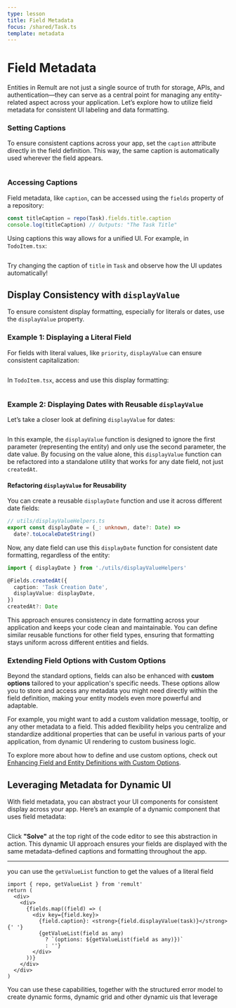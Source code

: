 ```yaml
---
type: lesson
title: Field Metadata
focus: /shared/Task.ts
template: metadata
---
```


# Field Metadata

Entities in Remult are not just a single source of truth for storage, APIs, and authentication—they can serve as a central point for managing any entity-related aspect across your application. Let’s explore how to utilize field metadata for consistent UI labeling and data formatting.

### Setting Captions

To ensure consistent captions across your app, set the `caption` attribute directly in the field definition. This way, the same caption is automatically used wherever the field appears.

```file:/shared/Task.ts title="shared/Task.ts" collapse={1-6,16-100} add={12}

```

### Accessing Captions

Field metadata, like `caption`, can be accessed using the `fields` property of a repository:

```typescript
const titleCaption = repo(Task).fields.title.caption
console.log(titleCaption) // Outputs: "The Task Title"
```

Using captions this way allows for a unified UI. For example, in `TodoItem.tsx`:

```file:/frontend/TodoItem.tsx title="frontend/TodoItem.tsx" collapse={15-100} add={6,13}

```

Try changing the caption of `title` in `Task` and observe how the UI updates automatically!

## Display Consistency with `displayValue`

To ensure consistent display formatting, especially for literals or dates, use the `displayValue` property.

### Example 1: Displaying a Literal Field

For fields with literal values, like `priority`, `displayValue` can ensure consistent capitalization:

```file:/shared/Task.ts title="shared/Task.ts" collapse={1-6,8-14,23-100} add={18-19}

```

In `TodoItem.tsx`, access and use this display formatting:

```file:/frontend/TodoItem.tsx title="frontend/TodoItem.tsx" collapse={1-14,19-100} add={17}

```

### Example 2: Displaying Dates with Reusable `displayValue`

Let’s take a closer look at defining `displayValue` for dates:

```file:/shared/Task.ts title="shared/Task.ts" collapse={1-6,8-25} add={28}

```

In this example, the `displayValue` function is designed to ignore the first parameter (representing the entity) and only use the second parameter, the date value. By focusing on the value alone, this `displayValue` function can be refactored into a standalone utility that works for any date field, not just `createdAt`.

#### Refactoring `displayValue` for Reusability

You can create a reusable `displayDate` function and use it across different date fields:

```typescript
// utils/displayValueHelpers.ts
export const displayDate = (_: unknown, date?: Date) =>
  date?.toLocaleDateString()
```

Now, any date field can use this `displayDate` function for consistent date formatting, regardless of the entity:

```typescript
import { displayDate } from './utils/displayValueHelpers'

@Fields.createdAt({
  caption: 'Task Creation Date',
  displayValue: displayDate,
})
createdAt?: Date
```

This approach ensures consistency in date formatting across your application and keeps your code clean and maintainable. You can define similar reusable functions for other field types, ensuring that formatting stays uniform across different entities and fields.

### Extending Field Options with Custom Options

Beyond the standard options, fields can also be enhanced with **custom options** tailored to your application's specific needs. These options allow you to store and access any metadata you might need directly within the field definition, making your entity models even more powerful and adaptable.

For example, you might want to add a custom validation message, tooltip, or any other metadata to a field. This added flexibility helps you centralize and standardize additional properties that can be useful in various parts of your application, from dynamic UI rendering to custom business logic.

To explore more about how to define and use custom options, check out [Enhancing Field and Entity Definitions with Custom Options](https://remult.dev/docs/custom-options#enhancing-field-and-entity-definitions-with-custom-options).

## Leveraging Metadata for Dynamic UI

With field metadata, you can abstract your UI components for consistent display across your app. Here’s an example of a dynamic component that uses field metadata:

```solution:/frontend/TodoItem.tsx title="frontend/TodoItem.tsx" add={6-10,14-19}

```

Click **"Solve"** at the top right of the code editor to see this abstraction in action. This dynamic UI approach ensures your fields are displayed with the same metadata-defined captions and formatting throughout the app.

---

you can use the `getValueList` function to get the values of a literal field

```tsx add=", getValueList" add={8-10}
import { repo, getValueList } from 'remult'
return (
  <div>
    <div>
      {fields.map((field) => (
        <div key={field.key}>
          {field.caption}: <strong>{field.displayValue(task)}</strong>{' '}
          {getValueList(field as any)
            ? `(options: ${getValueList(field as any)})`
            : ''}
        </div>
      ))}
    </div>
  </div>
)
```

You can use these capabilities, together with the structured error model to create dynamic forms, dynamic grid and other dynamic uis that leverage
